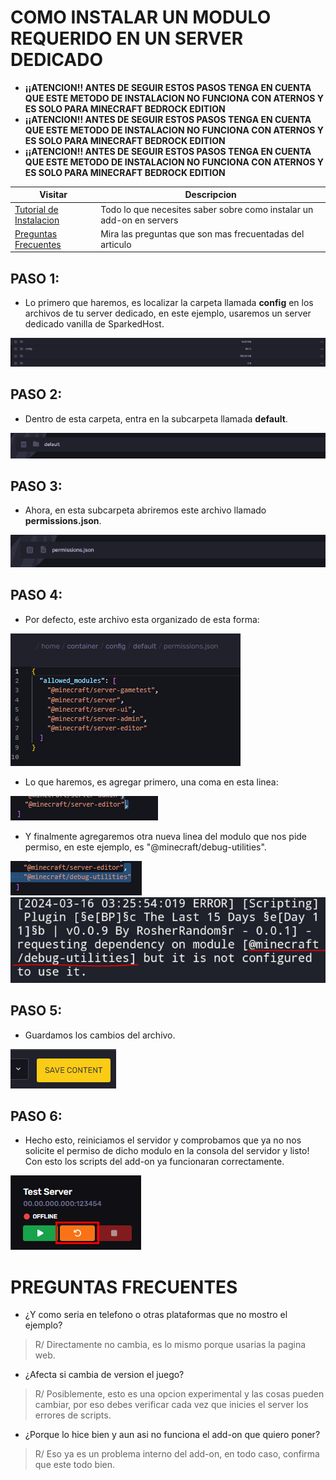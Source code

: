 # COMO INSTALAR UN MODULO REQUERIDO EN UN SERVER DEDICADO

- **__¡¡ATENCION!! ANTES DE SEGUIR ESTOS PASOS TENGA EN CUENTA QUE ESTE METODO DE INSTALACION NO FUNCIONA CON ATERNOS Y ES SOLO PARA MINECRAFT BEDROCK EDITION__**
- **__¡¡ATENCION!! ANTES DE SEGUIR ESTOS PASOS TENGA EN CUENTA QUE ESTE METODO DE INSTALACION NO FUNCIONA CON ATERNOS Y ES SOLO PARA MINECRAFT BEDROCK EDITION__**
- **__¡¡ATENCION!! ANTES DE SEGUIR ESTOS PASOS TENGA EN CUENTA QUE ESTE METODO DE INSTALACION NO FUNCIONA CON ATERNOS Y ES SOLO PARA MINECRAFT BEDROCK EDITION__**

| Visitar                       | Descripcion |
| -------------------------- | ------------ |
| [Tutorial de Instalacion](https://github.com/HaJuegos/The-Games-Store/blob/main/Betas/Como%20dar%20permiso%20a%%20modulo%20en%20servers/README.md#paso-1) | Todo lo que necesites saber sobre como instalar un add-on en servers   |
| [Preguntas Frecuentes](https://github.com/HaJuegos/The-Games-Store/blob/main/Betas/Como%20dar%20permiso%20a%20un%20modulo%20en%20servers/README.md#preguntas-frecuentes)   | Mira las preguntas que son mas frecuentadas del articulo     |

## PASO 1:
- Lo primero que haremos, es localizar la carpeta llamada **config** en los archivos de tu server dedicado, en este ejemplo, usaremos un server dedicado vanilla de SparkedHost.

![paso1](https://raw.githubusercontent.com/HaJuegos/The-Games-Store/main/Betas/Como%20dar%20permiso%20a%20un%20modulo%20en%20servers/images/paso1.png)


## PASO 2:
- Dentro de esta carpeta, entra en la subcarpeta llamada **default**.

![paso2](https://raw.githubusercontent.com/HaJuegos/The-Games-Store/main/Betas/Como%20dar%20permiso%20a%20un%20modulo%20en%20servers/images/paso2.png)


## PASO 3:
- Ahora, en esta subcarpeta abriremos este archivo llamado **permissions.json**.

![paso3](https://raw.githubusercontent.com/HaJuegos/The-Games-Store/main/Betas/Como%20dar%20permiso%20a%20un%20modulo%20en%20servers/images/paso3.png)


## PASO 4:
- Por defecto, este archivo esta organizado de esta forma:

![paso4](https://raw.githubusercontent.com/HaJuegos/The-Games-Store/main/Betas/Como%20dar%20permiso%20a%20un%20modulo%20en%20servers/images/paso4.png)


- Lo que haremos, es agregar primero, una coma en esta linea:

![paso4_1](https://raw.githubusercontent.com/HaJuegos/The-Games-Store/main/Betas/Como%20dar%20permiso%20a%20un%20modulo%20en%20servers/images/paso4_1.png)


- Y finalmente agregaremos otra nueva linea del modulo que nos pide permiso, en este ejemplo, es "@minecraft/debug-utilities".

![paso4_2](https://raw.githubusercontent.com/HaJuegos/The-Games-Store/main/Betas/Como%20dar%20permiso%20a%20un%20modulo%20en%20servers/images/paso4_2.png) ![paso4_3](https://raw.githubusercontent.com/HaJuegos/The-Games-Store/main/Betas/Como%20dar%20permiso%20a%20un%20modulo%20en%20servers/images/paso4_3.png)


## PASO 5:
- Guardamos los cambios del archivo.

![paso5](https://raw.githubusercontent.com/HaJuegos/The-Games-Store/main/Betas/Como%20dar%20permiso%20a%20un%20modulo%20en%20servers/images/paso5.png)


## PASO 6:
- Hecho esto, reiniciamos el servidor y comprobamos que ya no nos solicite el permiso de dicho modulo en la consola del servidor y listo! Con esto los scripts del add-on ya funcionaran correctamente.

![paso6](https://raw.githubusercontent.com/HaJuegos/The-Games-Store/main/Betas/Como%20dar%20permiso%20a%20un%20modulo%20en%20servers/images/paso6.png)



# PREGUNTAS FRECUENTES
- ¿Y como seria en telefono o otras plataformas que no mostro el ejemplo?
> R/ Directamente no cambia, es lo mismo porque usarias la pagina web.

- ¿Afecta si cambia de version el juego?
> R/ Posiblemente, esto es una opcion experimental y las cosas pueden cambiar, por eso debes verificar cada vez que inicies el server los errores de scripts.

- ¿Porque lo hice bien y aun asi no funciona el add-on que quiero poner?
> R/ Eso ya es un problema interno del add-on, en todo caso, confirma que este todo bien.